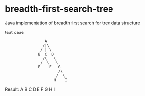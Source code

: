 # breadth-first-search-tree
Java implementation of breadth first search for tree data structure

test case
```
                  A
                 /|\
                / | \ 
               B  C  D
                 /\   \
                /  \   \
               E    F   G
                        /\
                       /  \ 
                      H    I
```                      
Result: A B C D E F G H I

